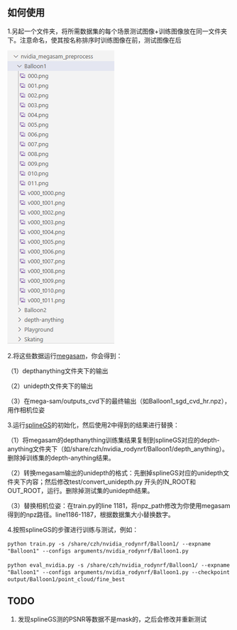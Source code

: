 ## 如何使用
1.另起一个文件夹，将所需数据集的每个场景测试图像+训练图像放在同一文件夹下。注意命名，使其按名称排序时训练图像在前，测试图像在后

![alt text](assets/image.png)

2.将这些数据运行[megasam](https://github.com/mega-sam/mega-sam)，你会得到：

（1）depthanything文件夹下的输出

（2）unidepth文件夹下的输出

（3）在mega-sam/outputs_cvd下的最终输出（如Balloon1_sgd_cvd_hr.npz），用作相机位姿

3.运行[splineGS](https://github.com/KAIST-VICLab/SplineGS)的初始化，然后使用2中得到的结果进行替换：

（1）将megasam的depthanything训练集结果复制到splineGS对应的depth-anything文件夹下（如/share/czh/nvidia_rodynrf/Balloon1/depth_anything）。删除掉训练集的depth-anything结果。

（2）转换megasam输出的unidepth的格式：先删掉splineGS对应的unidepth文件夹下内容；然后修改test/convert_unidepth.py 开头的IN_ROOT和OUT_ROOT，运行。删除掉测试集的unidepth结果。

（3）替换相机位姿：在train.py的line 1181，将npz_path修改为你使用megasam得到的npz路径。line1186-1187，根据数据集大小替换数字。

4.按照splineGS的步骤进行训练与测试，例如：

```
python train.py -s /share/czh/nvidia_rodynrf/Balloon1/ --expname "Balloon1" --configs arguments/nvidia_rodynrf/Balloon1.py

python eval_nvidia.py -s /share/czh/nvidia_rodynrf/Balloon1/ --expname "Balloon1" --configs arguments/nvidia_rodynrf/Balloon1.py --checkpoint output/Balloon1/point_cloud/fine_best
```
## TODO
1. 发现splineGS测的PSNR等数据不是mask的，之后会修改并重新测试
